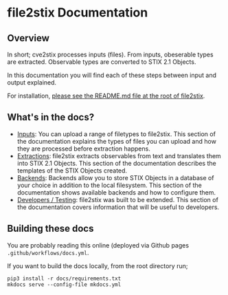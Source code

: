 # file2stix Documentation

## Overview

In short; cve2stix processes inputs (files). From inputs, obeserable types are extracted. Observable types are converted to STIX 2.1 Objects.

In this documentation you will find each of these steps between input and output explained.

For installation, [please see the README.md file at the root of file2stix](https://github.com/signalscorps/file2stix).

## What's in the docs?

* [Inputs](inputs.md): You can upload a range of filetypes to file2stix. This section of the documentation explains the types of files you can upload and how they are processed before extraction happens.
* [Extractions](extractions.md): file2stix extracts observables from text and translates them into STIX 2.1 Objects. This section of the documentation describes the templates of the STIX Objects created.
* [Backends](backends.md): Backends allow you to store STIX Objects in a database of your choice in addition to the local filesystem. This section of the documentation shows available backends and how to configure them.
* [Developers / Testing](developers.md): file2stix was built to be extended. This section of the documentation covers information that will be useful to developers.

## Building these docs

You are probably reading this online (deployed via Github pages `.github/workflows/docs.yml`.

If you want to build the docs locally, from the root directory run;

```shell
pip3 install -r docs/requirements.txt
mkdocs serve --config-file mkdocs.yml
```